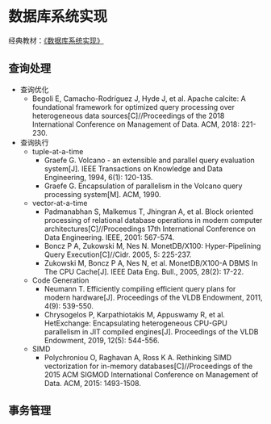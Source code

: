 # 数据库系统实现


经典教材：[《数据库系统实现》](https://book.douban.com/subject/4838430/)

## 查询处理

- 查询优化
  - Begoli E, Camacho-Rodríguez J, Hyde J, et al. Apache calcite: A foundational framework for optimized query processing over heterogeneous data sources[C]//Proceedings of the 2018 International Conference on Management of Data. ACM, 2018: 221-230.
- 查询执行
  - tuple-at-a-time
    - Graefe G. Volcano - an extensible and parallel query evaluation system[J]. IEEE Transactions on Knowledge and Data Engineering, 1994, 6(1): 120-135.
    - Graefe G. Encapsulation of parallelism in the Volcano query processing system[M]. ACM, 1990.
  - vector-at-a-time
    - Padmanabhan S, Malkemus T, Jhingran A, et al. Block oriented processing of relational database operations in modern computer architectures[C]//Proceedings 17th International Conference on Data Engineering. IEEE, 2001: 567-574.
    - Boncz P A, Zukowski M, Nes N. MonetDB/X100: Hyper-Pipelining Query Execution[C]//Cidr. 2005, 5: 225-237.
    - Zukowski M, Boncz P A, Nes N, et al. MonetDB/X100-A DBMS In The CPU Cache[J]. IEEE Data Eng. Bull., 2005, 28(2): 17-22.
  - Code Generation
    - Neumann T. Efficiently compiling efficient query plans for modern hardware[J]. Proceedings of the VLDB Endowment, 2011, 4(9): 539-550.
    - Chrysogelos P, Karpathiotakis M, Appuswamy R, et al. HetExchange: Encapsulating heterogeneous CPU-GPU parallelism in JIT compiled engines[J]. Proceedings of the VLDB Endowment, 2019, 12(5): 544-556.
  - SIMD
    - Polychroniou O, Raghavan A, Ross K A. Rethinking SIMD vectorization for in-memory databases[C]//Proceedings of the 2015 ACM SIGMOD International Conference on Management of Data. ACM, 2015: 1493-1508.


## 事务管理
